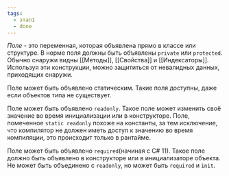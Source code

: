 ```yaml
---
tags:
  - этап1
  - done
---
```


*Поле* - это переменная, которая объявлена прямо в классе или структуре. В норме поля должны быть объявлены `private` или `protected`. Обычно снаружи видны [[Методы]], [[Свойства]] и [[Индексаторы]]. Используя эти конструкции, можно защититься от невалидных данных, приходящих снаружи.

Поле может быть объявлено статическим. Такие поля доступны, даже если объектов типа не существует.

Поле может быть объявлено `readonly`. Такое поле может изменить своё значение во время инициализации или в конструкторе. Поле, помеченное `static readonly` похоже на константы, за тем исключение, что компилятор не должен иметь доступ к значению во время компиляции, это происходит только в рантайме.

Поле может быть объявлено `required`(начиная с C# 11). Такое поле должно быть объявлено в конструкторе или в инициализаторе объекта. Не может быть объединено с `readonly`, но может быть `required` и `init`.
